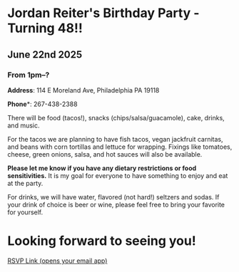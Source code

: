 # Jordan Reiter's Birthday Party - Turning 48!!

## June 22nd 2025
### From 1pm–?

**Address**: 114 E Moreland Ave, Philadelphia PA 19118

**Phone***: 267-438-2388

There will be food (tacos!), snacks (chips/salsa/guacamole), cake, drinks, and music.

For the tacos we are planning to have fish tacos, vegan jackfruit carnitas, and beans with corn tortillas and lettuce for wrapping. Fixings like tomatoes, cheese, green onions, salsa, and hot sauces will also be available. 

**Please let me know if you have any dietary restrictions or food sensitivities.** It is my goal for everyone to have something to enjoy and eat at the party.

For drinks, we will have water, flavored (not hard!) seltzers and sodas. If your drink of choice is beer or wine, please feel free to bring your favorite for yourself.

# Looking forward to seeing you!

[RSVP Link (opens your email app)](mailto:jordanreiter@gmail.com)
